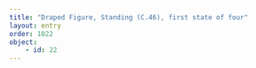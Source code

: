```yaml
---
title: "Draped Figure, Standing (C.46), first state of four"
layout: entry
order: 1022
object:
    - id: 22
---
```

